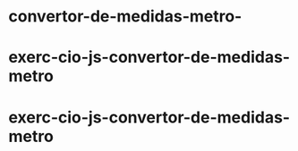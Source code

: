 # convertor-de-medidas-metro-
# exerc-cio-js-convertor-de-medidas-metro
# exerc-cio-js-convertor-de-medidas-metro
